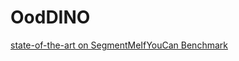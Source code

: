 # OodDINO


[state-of-the-art on SegmentMeIfYouCan Benchmark](https://segmentmeifyoucan.com/leaderboard)
